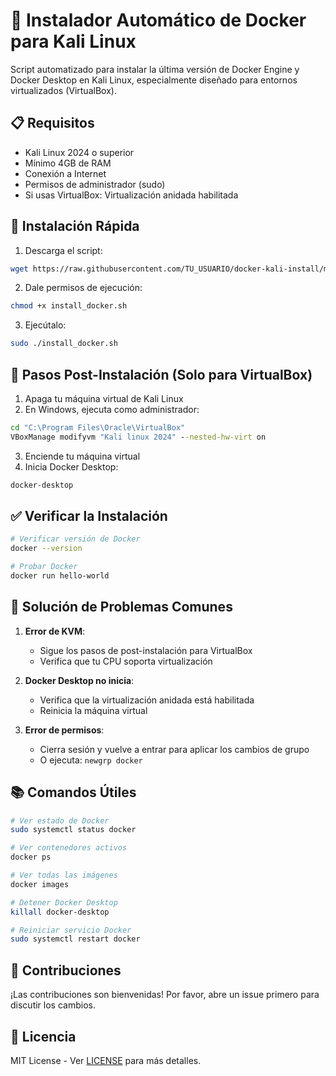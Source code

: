 # 🐋 Instalador Automático de Docker para Kali Linux

Script automatizado para instalar la última versión de Docker Engine y Docker Desktop en Kali Linux, especialmente diseñado para entornos virtualizados (VirtualBox).

## 📋 Requisitos

- Kali Linux 2024 o superior
- Mínimo 4GB de RAM
- Conexión a Internet
- Permisos de administrador (sudo)
- Si usas VirtualBox: Virtualización anidada habilitada

## 🚀 Instalación Rápida

1. Descarga el script:
```bash
wget https://raw.githubusercontent.com/TU_USUARIO/docker-kali-install/main/install_docker.sh
```

2. Dale permisos de ejecución:
```bash
chmod +x install_docker.sh
```

3. Ejecútalo:
```bash
sudo ./install_docker.sh
```

## 🔧 Pasos Post-Instalación (Solo para VirtualBox)

1. Apaga tu máquina virtual de Kali Linux
2. En Windows, ejecuta como administrador:
```cmd
cd "C:\Program Files\Oracle\VirtualBox"
VBoxManage modifyvm "Kali linux 2024" --nested-hw-virt on
```
3. Enciende tu máquina virtual
4. Inicia Docker Desktop:
```bash
docker-desktop
```

## ✅ Verificar la Instalación

```bash
# Verificar versión de Docker
docker --version

# Probar Docker
docker run hello-world
```

## 🛟 Solución de Problemas Comunes

1. **Error de KVM**: 
   - Sigue los pasos de post-instalación para VirtualBox
   - Verifica que tu CPU soporta virtualización

2. **Docker Desktop no inicia**:
   - Verifica que la virtualización anidada está habilitada
   - Reinicia la máquina virtual

3. **Error de permisos**:
   - Cierra sesión y vuelve a entrar para aplicar los cambios de grupo
   - O ejecuta: `newgrp docker`

## 📚 Comandos Útiles

```bash
# Ver estado de Docker
sudo systemctl status docker

# Ver contenedores activos
docker ps

# Ver todas las imágenes
docker images

# Detener Docker Desktop
killall docker-desktop

# Reiniciar servicio Docker
sudo systemctl restart docker
```

## 🤝 Contribuciones

¡Las contribuciones son bienvenidas! Por favor, abre un issue primero para discutir los cambios.

## 📜 Licencia

MIT License - Ver [LICENSE](LICENSE) para más detalles.
